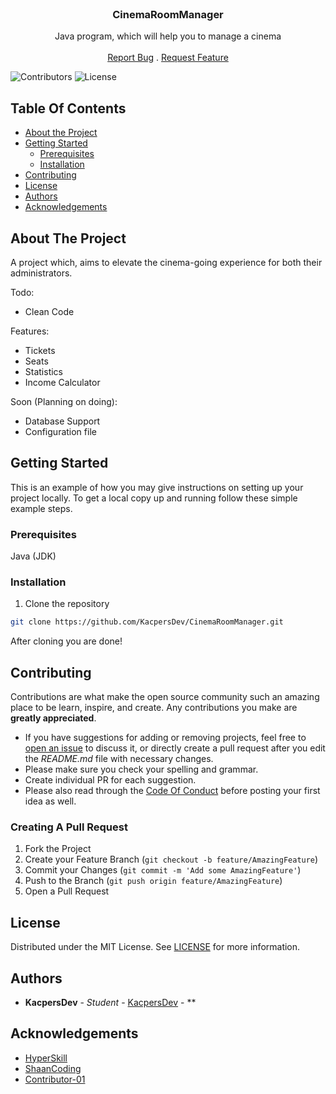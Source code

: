 <br/>
<p align="center">
  <h3 align="center">CinemaRoomManager</h3>

  <p align="center">
    Java program, which will help you to manage a cinema
    <br/>
    <br/>
    <a href="https://github.com/KacpersDev/CinemaRoomManager/issues">Report Bug</a>
    .
    <a href="https://github.com/KacpersDev/CinemaRoomManager/issues">Request Feature</a>
  </p>
</p>

![Contributors](https://img.shields.io/github/contributors/KacpersDev/CinemaRoomManager?color=dark-green) ![License](https://img.shields.io/github/license/KacpersDev/CinemaRoomManager) 

## Table Of Contents

* [About the Project](#about-the-project)
* [Getting Started](#getting-started)
  * [Prerequisites](#prerequisites)
  * [Installation](#installation)
* [Contributing](#contributing)
* [License](#license)
* [Authors](#authors)
* [Acknowledgements](#acknowledgements)

## About The Project

A project which, aims to elevate the cinema-going experience for both their administrators.


Todo:
* Clean Code

Features:

* Tickets
* Seats
* Statistics
* Income Calculator

Soon (Planning on doing):

* Database Support
* Configuration file

## Getting Started

This is an example of how you may give instructions on setting up your project locally.
To get a local copy up and running follow these simple example steps.

### Prerequisites

Java (JDK)

### Installation

1. Clone the repository

```sh
git clone https://github.com/KacpersDev/CinemaRoomManager.git
```

After cloning you are done!

## Contributing

Contributions are what make the open source community such an amazing place to be learn, inspire, and create. Any contributions you make are **greatly appreciated**.
* If you have suggestions for adding or removing projects, feel free to [open an issue](https://github.com/KacpersDev/CinemaRoomManager/issues/new) to discuss it, or directly create a pull request after you edit the *README.md* file with necessary changes.
* Please make sure you check your spelling and grammar.
* Create individual PR for each suggestion.
* Please also read through the [Code Of Conduct](https://github.com/KacpersDev/CinemaRoomManager/blob/main/CODE_OF_CONDUCT.md) before posting your first idea as well.

### Creating A Pull Request

1. Fork the Project
2. Create your Feature Branch (`git checkout -b feature/AmazingFeature`)
3. Commit your Changes (`git commit -m 'Add some AmazingFeature'`)
4. Push to the Branch (`git push origin feature/AmazingFeature`)
5. Open a Pull Request

## License

Distributed under the MIT License. See [LICENSE](https://github.com/KacpersDev/CinemaRoomManager/blob/main/LICENSE.md) for more information.

## Authors

* **KacpersDev** - *Student* - [KacpersDev]() - **

## Acknowledgements

* [HyperSkill](https://hyperskill.org/)
* [ShaanCoding](https://github.com/ShaanCoding/)
* [Contributor-01]()

